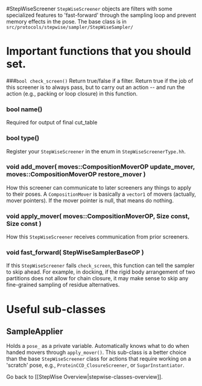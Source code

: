 #StepWiseScreener
`StepWiseScreener` objects are filters with some specialized features to 'fast-forward' through the sampling loop and prevent memory effects in the pose. The base class is in `src/protocols/stepwise/sampler/StepWiseSampler/`

# Important functions that you should set.

###`bool check_screen()`
Return true/false if a filter.
Return true if the job of this screener is to always pass, but to carry out an action -- and run the action (e.g., packing or loop closure) in this function.

### bool name()
Required for output of final cut_table

### bool type()
Register your `StepWiseScreener` in the enum in `StepWiseScreenerType.hh`.

### void add_mover( moves::CompositionMoverOP update_mover, moves::CompositionMoverOP restore_mover )
How this screener can communicate to later screeners any things to apply to their poses.
A `CompositionMover` is basically a `vector1` of movers (actually, mover pointers). If the mover pointer is null, that means do nothing. 

### void apply_mover( moves::CompositionMoverOP, Size const, Size const )
How this `StepWiseScreener` receives communication from prior screeners.

### void fast_forward( StepWiseSamplerBaseOP )
If this `StepWiseScreener` fails `check_screen`, this function can tell the sampler to skip ahead. For example, in docking, if the rigid body arrangement of two partitions does not allow for chain closure, it may make sense to skip any fine-grained sampling of residue alternatives.

# Useful sub-classes
## SampleApplier
Holds a `pose_` as a private variable. Automatically knows what to do when handed movers through `apply_mover()`. This sub-class is a better choice than the base `StepWiseScreener` class for actions that require working on a 'scratch' pose, e.g., `ProteinCCD_ClosureScreener`, or `SugarInstantiator`. 

Go back to [[StepWise Overview|stepwise-classes-overview]].